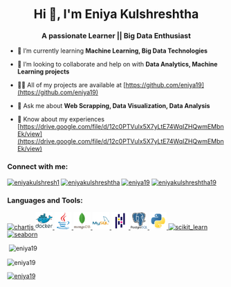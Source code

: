 <h1 align="center">Hi 👋, I'm Eniya Kulshreshtha</h1>
<h3 align="center">A passionate Learner || Big Data Enthusiast</h3>

- 🌱 I’m currently learning **Machine Learning, Big Data Technologies**

- 👯 I’m looking to collaborate and help on with **Data Analytics, Machine Learning projects**

- 👨‍💻 All of my projects are available at [https://github.com/eniya19](https://github.com/eniya19)

- 💬 Ask me about **Web Scrapping, Data Visualization, Data Analysis**

- 📄 Know about my experiences [https://drive.google.com/file/d/12c0PTVulx5X7yLtE74WqIZHQwmEMbnEk/view](https://drive.google.com/file/d/12c0PTVulx5X7yLtE74WqIZHQwmEMbnEk/view)

<h3 align="left">Connect with me:</h3>
<p align="left">
<a href="https://twitter.com/eniyakulshresh1" target="blank"><img align="center" src="https://raw.githubusercontent.com/rahuldkjain/github-profile-readme-generator/master/src/images/icons/Social/twitter.svg" alt="eniyakulshresh1" height="30" width="40" /></a>
<a href="https://linkedin.com/in/eniyakulshreshtha" target="blank"><img align="center" src="https://raw.githubusercontent.com/rahuldkjain/github-profile-readme-generator/master/src/images/icons/Social/linked-in-alt.svg" alt="eniyakulshreshtha" height="30" width="40" /></a>
<a href="https://kaggle.com/eniya19" target="blank"><img align="center" src="https://raw.githubusercontent.com/rahuldkjain/github-profile-readme-generator/master/src/images/icons/Social/kaggle.svg" alt="eniya19" height="30" width="40" /></a>
<a href="https://www.leetcode.com/eniyakulshreshtha19" target="blank"><img align="center" src="https://raw.githubusercontent.com/rahuldkjain/github-profile-readme-generator/master/src/images/icons/Social/leet-code.svg" alt="eniyakulshreshtha19" height="30" width="40" /></a>
</p>

<h3 align="left">Languages and Tools:</h3>
<p align="left"> <a href="https://www.chartjs.org" target="_blank" rel="noreferrer"> <img src="https://www.chartjs.org/media/logo-title.svg" alt="chartjs" width="40" height="40"/> </a> <a href="https://www.docker.com/" target="_blank" rel="noreferrer"> <img src="https://raw.githubusercontent.com/devicons/devicon/master/icons/docker/docker-original-wordmark.svg" alt="docker" width="40" height="40"/> </a> <a href="https://www.java.com" target="_blank" rel="noreferrer"> <img src="https://raw.githubusercontent.com/devicons/devicon/master/icons/java/java-original.svg" alt="java" width="40" height="40"/> </a> <a href="https://www.mongodb.com/" target="_blank" rel="noreferrer"> <img src="https://raw.githubusercontent.com/devicons/devicon/master/icons/mongodb/mongodb-original-wordmark.svg" alt="mongodb" width="40" height="40"/> </a> <a href="https://www.mysql.com/" target="_blank" rel="noreferrer"> <img src="https://raw.githubusercontent.com/devicons/devicon/master/icons/mysql/mysql-original-wordmark.svg" alt="mysql" width="40" height="40"/> </a> <a href="https://pandas.pydata.org/" target="_blank" rel="noreferrer"> <img src="https://raw.githubusercontent.com/devicons/devicon/2ae2a900d2f041da66e950e4d48052658d850630/icons/pandas/pandas-original.svg" alt="pandas" width="40" height="40"/> </a> <a href="https://www.postgresql.org" target="_blank" rel="noreferrer"> <img src="https://raw.githubusercontent.com/devicons/devicon/master/icons/postgresql/postgresql-original-wordmark.svg" alt="postgresql" width="40" height="40"/> </a> <a href="https://www.python.org" target="_blank" rel="noreferrer"> <img src="https://raw.githubusercontent.com/devicons/devicon/master/icons/python/python-original.svg" alt="python" width="40" height="40"/> </a> <a href="https://scikit-learn.org/" target="_blank" rel="noreferrer"> <img src="https://upload.wikimedia.org/wikipedia/commons/0/05/Scikit_learn_logo_small.svg" alt="scikit_learn" width="40" height="40"/> </a> <a href="https://seaborn.pydata.org/" target="_blank" rel="noreferrer"> <img src="https://seaborn.pydata.org/_images/logo-mark-lightbg.svg" alt="seaborn" width="40" height="40"/> </a> </p>

<p>&nbsp;<img align="center" src="https://github-readme-stats.vercel.app/api?username=eniya19&show_icons=true&locale=en" alt="eniya19" /></p>

<p><img align="center" src="https://github-readme-streak-stats.herokuapp.com/?user=eniya19&" alt="eniya19" /></p>

<p align="left"> <a href="https://github.com/ryo-ma/github-profile-trophy"><img src="https://github-profile-trophy.vercel.app/?username=eniya19" alt="eniya19" /></a> </p>
